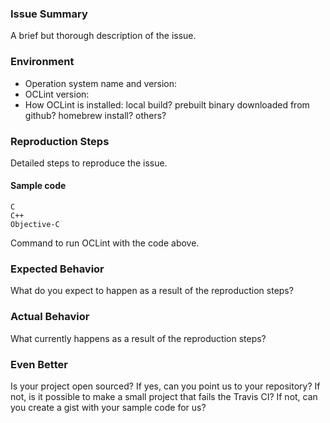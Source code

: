 ### Issue Summary
A brief but thorough description of the issue.

### Environment
- Operation system name and version:
- OCLint version:
- How OCLint is installed: local build? prebuilt binary downloaded from github? homebrew install? others?

### Reproduction Steps
Detailed steps to reproduce the issue.

#### Sample code

```
C
C++
Objective-C
```

Command to run OCLint with the code above.

### Expected Behavior
What do you expect to happen as a result of the reproduction steps?

### Actual Behavior
What currently happens as a result of the reproduction steps?

### Even Better
Is your project open sourced? If yes, can you point us to your repository?
If not, is it possible to make a small project that fails the Travis CI?
If not, can you create a gist with your sample code for us?
